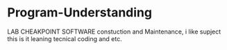 # Program-Understanding
LAB CHEAKPOINT  SOFTWARE constuction and Maintenance,
i like supject this is it leaning tecnical coding and etc. 
